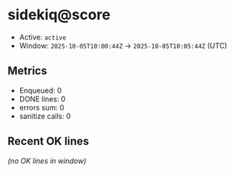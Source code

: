 # sidekiq@score

- Active: `active`
- Window: `2025-10-05T10:00:44Z` → `2025-10-05T10:05:44Z` (UTC)

## Metrics
- Enqueued: 0
- DONE lines: 0
- errors sum: 0
- sanitize calls: 0

## Recent OK lines
_(no OK lines in window)_
